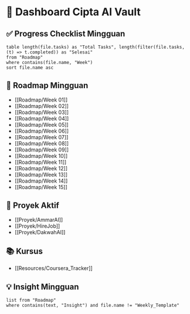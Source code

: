 # 🧭 Dashboard Cipta AI Vault

## ✅ Progress Checklist Mingguan


```dataview
table length(file.tasks) as "Total Tasks", length(filter(file.tasks, (t) => t.completed)) as "Selesai"
from "Roadmap"
where contains(file.name, "Week")
sort file.name asc
```

## 📌 Roadmap Mingguan
- [[Roadmap/Week 01]]
- [[Roadmap/Week 02]]
- [[Roadmap/Week 03]]
- [[Roadmap/Week 04]]
- [[Roadmap/Week 05]]
- [[Roadmap/Week 06]]
- [[Roadmap/Week 07]]
- [[Roadmap/Week 08]]
- [[Roadmap/Week 09]]
- [[Roadmap/Week 10]]
- [[Roadmap/Week 11]]
- [[Roadmap/Week 12]]
- [[Roadmap/Week 13]]
- [[Roadmap/Week 14]]
- [[Roadmap/Week 15]]

## 🔧 Proyek Aktif
- [[Proyek/AmmarAI]]
- [[Proyek/HireJob]]
- [[Proyek/DakwahAI]]

## 📚 Kursus
- [[Resources/Coursera_Tracker]]

## 💡 Insight Mingguan

```dataview
list from "Roadmap"
where contains(text, "Insight") and file.name != "Weekly_Template"
```
